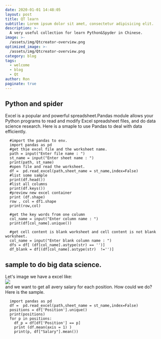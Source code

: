 ```yaml
---
date: 2020-01-01 14:48:05
layout: post
title: QT learn
subtitle: Lorem ipsum dolor sit amet, consectetur adipisicing elit.
description: >-
  A very useful collection for learn Python&Spyder in Chinese.
image: >-
  /assets/img/Qtcreator-overview.png
optimized_image: >-
  /assets/img/Qtcreator-overview.png
category: blog
tags:
  - welcome
  - blog
  - Qt
author: Ron
paginate: true
---
```


 ## Python and spider

   Excel is a popular and powerful spreadsheet.Pandas module allows your Python programs to read and modify Excel spreadsheet files, and do data science research.
   Here is a smaple to use Pandas to deal with data efficiently.
```
  #import the pandas to env.
  import pandas as pd
  #get thie excel file and the worksheet name.
  path = input("Enter file name : ") 
  st_name = input("Enter sheet name : ") 
  print(path, st_name)
  #open file and read the worksheet.
  df =  pd.read_excel(path,sheet_name = st_name,index=False)
  #list some sample
  print(df.head())
  #list all columns
  print(df.keys())
  #preview new excel container  
  print (df.shape)
  row , col = df1.shape
  print(row,col)

  #get the key words from one column
  col_name = input("Enter column name : ") 
  print(df[col_name].unique())

  #get cell content is blank worksheet and cell content is not blank worksheet.
  col_name = input("Enter blank column name : ") 
  dfs = df[ (df[col_name].astype(str) == '')]
  df_blank = df[(df[col_name].astype(str)  !='')]
```
  ## sample to do big data science.
  Let's image we have a excel like:<br>
<img src="../image/salary.jpg"><br>
and we want to get all avery salary for each position. How could we do?
<br>Here is the sample.
```
  import pandas as pd
  df =  pd.read_excel(path,sheet_name = st_name,index=False)
  positions = df['Position'].unique()
  print(positions)
  for p in positions:
    df_p = df[df['Position'] == p]
    print (df.mean(axis = 1) )
    print(p, df["Salary"].mean())
```

